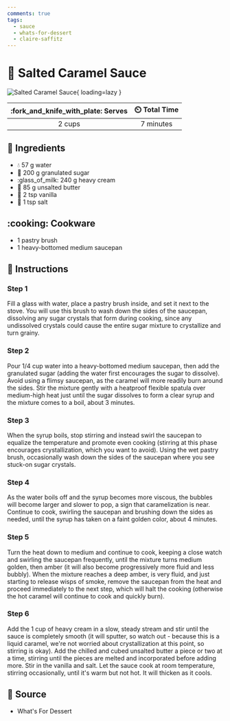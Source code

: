 ```yaml
---
comments: true
tags:
  - sauce
  - whats-for-dessert
  - claire-saffitz
---
```

# :custard: Salted Caramel Sauce

![Salted Caramel Sauce][1]{ loading=lazy }

| :fork_and_knife_with_plate: Serves | :timer_clock: Total Time |
|:----------------------------------:|:-----------------------: |
| 2 cups | 7 minutes |

## :salt: Ingredients

- :droplet: 57 g water
- :candy: 200 g granulated sugar
- :glass_of_milk: 240 g heavy cream
- :butter: 85 g unsalted butter
- :icecream: 2 tsp vanilla
- :salt: 1 tsp salt

## :cooking: Cookware

- 1 pastry brush
- 1 heavy-bottomed medium saucepan

## :pencil: Instructions

### Step 1

Fill a glass with water, place a pastry brush inside, and set it next to the stove. You will use this brush to wash down
the sides of the saucepan, dissolving any sugar crystals that form during cooking, since any undissolved crystals could
cause the entire sugar mixture to crystallize and turn grainy.

### Step 2

Pour 1/4 cup water into a heavy-bottomed medium saucepan, then add the granulated sugar (adding the water first
encourages the sugar to dissolve). Avoid using a flimsy saucepan, as the caramel will more readily burn around the
sides. Stir the mixture gently with a heatproof flexible spatula over medium-high heat just until the sugar dissolves to
form a clear syrup and the mixture comes to a boil, about 3 minutes.

### Step 3

When the syrup boils, stop stirring and instead swirl the saucepan to equalize the temperature and promote even cooking
(stirring at this phase encourages crystallization, which you want to avoid). Using the wet pastry brush, occasionally
wash down the sides of the saucepan where you see stuck-on sugar crystals.

### Step 4

As the water boils off and the syrup becomes more viscous, the bubbles will become larger and slower to pop, a sign that
caramelization is near. Continue to cook, swirling the saucepan and brushing down the sides as needed, until the syrup
has taken on a faint golden color, about 4 minutes.

### Step 5

Turn the heat down to medium and continue to cook, keeping a close watch and swirling the saucepan frequently, until the
mixture turns medium golden, then amber (it will also become progressively more fluid and less bubbly). When the mixture
reaches a deep amber, is very fluid, and just starting to release wisps of smoke, remove the saucepan from the heat and
proceed immediately to the next step, which will halt the cooking (otherwise the hot caramel will continue to cook and
quickly burn).

### Step 6

Add the 1 cup of heavy cream in a slow, steady stream and stir until the sauce is completely smooth (it will sputter, so
watch out - because this is a liquid caramel, we're not worried about crystallization at this point, so stirring is
okay). Add the chilled and cubed unsalted butter a piece or two at a time, stirring until the pieces are melted and
incorporated before adding more. Stir in the vanilla and salt. Let the sauce cook at room temperature, stirring
occasionally, until it's warm but not hot. It will thicken as it cools.

## :link: Source

- What's For Dessert

[1]: <../assets/images/salted-caramel-sauce.jpg>
